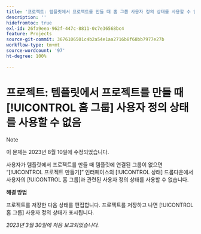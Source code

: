```yaml
---
title: '프로젝트: 템플릿에서 프로젝트를 만들 때 홈 그룹 사용자 정의 상태를 사용할 수 없음'
description: ''
hidefromtoc: true
exl-id: 26fa9eea-962f-447c-8811-0c7e36568bc4
feature: Projects
source-git-commit: 3676106501c4b2a54e1aa2716b8f68bb7977e27b
workflow-type: tm+mt
source-wordcount: '97'
ht-degree: 100%

---
```


# 프로젝트: 템플릿에서 프로젝트를 만들 때 [!UICONTROL 홈 그룹] 사용자 정의 상태를 사용할 수 없음

>[!NOTE]
>
>이 문제는 2023년 8월 10일에 수정되었습니다.

사용자가 템플릿에서 프로젝트를 만들 때 템플릿에 연결된 그룹이 없으면 “[!UICONTROL 프로젝트 만들기]” 인터페이스의 [!UICONTROL 상태] 드롭다운에서 사용자의 [!UICONTROL 홈 그룹]과 관련된 사용자 정의 상태를 사용할 수 없습니다.

**해결 방법**

프로젝트를 저장한 다음 상태를 편집합니다. 프로젝트를 저장하고 나면 [!UICONTROL 홈 그룹] 사용자 정의 상태가 표시됩니다.

_2023년 3월 30일에 처음 보고되었습니다._
